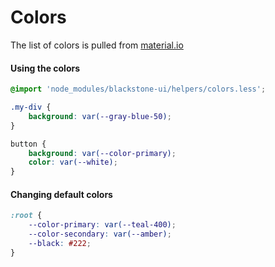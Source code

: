 Colors
======

The list of colors is pulled from [material.io](https://material.io/design/color/)

#### Using the colors
```css
@import 'node_modules/blackstone-ui/helpers/colors.less';

.my-div {
    background: var(--gray-blue-50);
}

button {
    background: var(--color-primary);
    color: var(--white);
}
```

#### Changing default colors
```css
:root {
    --color-primary: var(--teal-400);
    --color-secondary: var(--amber);
    --black: #222;
}
```

<!--plain
<b-list-of-colors></b-list-of-colors>
-->